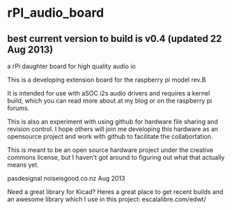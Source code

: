 rPI_audio_board
===============
best current version to build is v0.4 (updated 22 Aug 2013)
-------------------------------------
a rPi daughter board for high quality audio io 

This is a developing extension board for the raspberry pi model rev.B

It is intended for use with aSOC i2s audio drivers and requires a kernel build, which you can read more about at my blog or on the raspberry pi forums.

This is also an experiment with using github for hardware file sharing and revision control. I hope others will join me developing this hardware as an opensource project and work with github to facilitate the collabortation.

This is meant to be an open source hardware project under the creative commons license, but I haven't got around to figuring out what that actually means yet.

pasdesignal 
noiseisgood.co.nz
Aug 2013

Need a great library for Kicad?
Heres a great place to get recent builds and an awesome library which I use in this project:
escalalibre.com/edwt/
